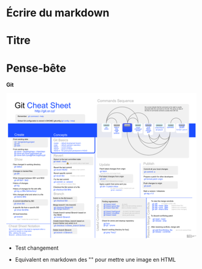 # Écrire du markdown
# Titre
# Pense-bête

**Git**

![](img/git-cheat-sheet.png)

- Test changement

- Equivalent en markdown des "" pour mettre une image en HTML